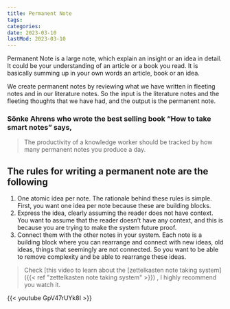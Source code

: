 ```yaml
---
title: Permanent Note
tags:
categories:
date: 2023-03-10
lastMod: 2023-03-10
---
```

Permanent Note is a large note, which explain an insight or an idea in detail. It could be your understanding of an article or a book you read. It is basically summing up in your own words an article, book or an idea.

We create permanent notes by reviewing what we have written in fleeting notes and in our literature notes. So the input is the literature notes and the fleeting thoughts that we have had, and the output is the permanent note.

### Sönke Ahrens who wrote the best selling book “How to take smart notes” says,

> The productivity of a knowledge worker should be tracked by how many permanent notes you produce a day.

## The rules for writing a permanent note are the following

1. One atomic idea per note. The rationale behind these rules is simple. First, you want one idea per note because these are building blocks.
2. Express the idea, clearly assuming the reader does not have context. You want to assume that the reader doesn’t have any context, and this is because you are trying to make the system future proof.
3. Connect them with the other notes in your system. Each note is a building block where you can rearrange and connect with new ideas, old ideas, things that seemingly are not connected. So you want to be able to remove complexity and be able to rearrange these ideas.

> Check  [this video to learn about the [zettelkasten note taking system]({{< ref "zettelkasten note taking system" >}}) , I highly recommend you watch it.

{{< youtube GpV47rUYk8I >}}
